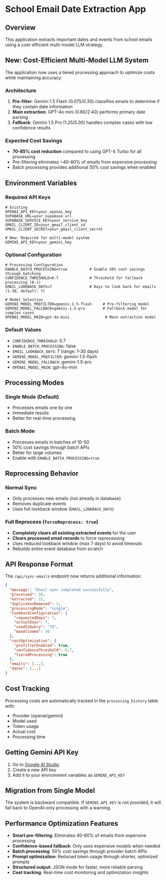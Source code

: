 # School Email Date Extraction App

## Overview
This application extracts important dates and events from school emails using a cost-efficient multi-model LLM strategy.

## New: Cost-Efficient Multi-Model LLM System

The application now uses a tiered processing approach to optimize costs while maintaining accuracy:

### Architecture
1. **Pre-filter**: Gemini 1.5 Flash ($0.075/$0.30) classifies emails to determine if they contain date information
2. **Main extraction**: GPT-4o mini ($0.60/$2.40) performs primary date parsing
3. **Fallback**: Gemini 1.5 Pro ($1.25/$5.00) handles complex cases with low confidence results

### Expected Cost Savings
- **70-85% cost reduction** compared to using GPT-4 Turbo for all processing
- Pre-filtering eliminates ~40-60% of emails from expensive processing
- Batch processing provides additional 50% cost savings when enabled

## Environment Variables

### Required API Keys
```env
# Existing
OPENAI_API_KEY=your_openai_key
SUPABASE_URL=your_supabase_url
SUPABASE_SERVICE_KEY=your_service_key
GMAIL_CLIENT_ID=your_gmail_client_id
GMAIL_CLIENT_SECRET=your_gmail_client_secret

# New: Required for multi-model system
GEMINI_API_KEY=your_gemini_key
```

### Optional Configuration
```env
# Processing Configuration
ENABLE_BATCH_PROCESSING=true          # Enable 50% cost savings through batching
CONFIDENCE_THRESHOLD=0.7              # Threshold for fallback processing (0-1)
EMAIL_LOOKBACK_DAYS=7                 # Days to look back for emails (1-30, default: 7)

# Model Selection
GEMINI_MODEL_PREFILTER=gemini-1.5-flash     # Pre-filtering model
GEMINI_MODEL_FALLBACK=gemini-1.5-pro        # Fallback model for complex cases
OPENAI_MODEL_MAIN=gpt-4o-mini                # Main extraction model
```

### Default Values
- `CONFIDENCE_THRESHOLD`: 0.7
- `ENABLE_BATCH_PROCESSING`: false
- `EMAIL_LOOKBACK_DAYS`: 7 (range: 1-30 days)
- `GEMINI_MODEL_PREFILTER`: gemini-1.5-flash
- `GEMINI_MODEL_FALLBACK`: gemini-1.5-pro
- `OPENAI_MODEL_MAIN`: gpt-4o-mini

## Processing Modes

### Single Mode (Default)
- Processes emails one by one
- Immediate results
- Better for real-time processing

### Batch Mode
- Processes emails in batches of 10-50
- 50% cost savings through batch APIs
- Better for large volumes
- Enable with `ENABLE_BATCH_PROCESSING=true`

## Reprocessing Behavior

### Normal Sync
- Only processes new emails (not already in database)
- Removes duplicate events
- Uses full lookback window (`EMAIL_LOOKBACK_DAYS`)

### Full Reprocess (`forceReprocess: true`)
- **Completely clears all existing extracted events** for the user
- **Clears processed email records** to force reprocessing
- Uses reduced lookback window (max 7 days) to avoid timeouts
- Rebuilds entire event database from scratch

## API Response Format

The `/api/sync-emails` endpoint now returns additional information:

```json
{
  "message": "Email sync completed successfully",
  "processed": 10,
  "extracted": 25,
  "duplicatesRemoved": 3,
  "processingMode": "single",
  "lookbackConfiguration": {
    "requestedDays": 7,
    "actualDays": 7,
    "usedInQuery": "7d",
    "maxAllowed": 30
  },
  "costOptimization": {
    "prefilterEnabled": true,
    "confidenceThreshold": 0.7,
    "tieredProcessing": true
  },
  "emails": [...],
  "dates": [...]
}
```

## Cost Tracking

Processing costs are automatically tracked in the `processing_history` table with:
- Provider (openai/gemini)
- Model used
- Token usage
- Actual cost
- Processing time

## Getting Gemini API Key

1. Go to [Google AI Studio](https://makersuite.google.com/app/apikey)
2. Create a new API key
3. Add it to your environment variables as `GEMINI_API_KEY`

## Migration from Single Model

The system is backward compatible. If `GEMINI_API_KEY` is not provided, it will fall back to OpenAI-only processing with a warning.

## Performance Optimization Features

- **Smart pre-filtering**: Eliminates 40-60% of emails from expensive processing
- **Confidence-based fallback**: Only uses expensive models when needed
- **Batch processing**: 50% cost savings through provider batch APIs
- **Prompt optimization**: Reduced token usage through shorter, optimized prompts
- **Structured output**: JSON mode for faster, more reliable parsing
- **Cost tracking**: Real-time cost monitoring and optimization insights 